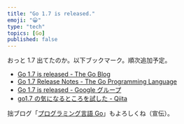 ```yaml
---
title: "Go 1.7 is released."
emoji: "😀"
type: "tech"
topics: [Go]
published: false
---
```

おっと 1.7 出てたのか。以下ブックマーク。順次追加予定。

- [Go 1.7 is released - The Go Blog](https://blog.golang.org/go1.7)
- [Go 1.7 Release Notes - The Go Programming Language](https://golang.org/doc/go1.7)
- [Go 1.7 is released - Google グループ](https://groups.google.com/forum/#!topic/golang-announce/Xy1ngO9jejU)
- [go1.7 の気になるところを試した - Qiita](http://qiita.com/tutuming/items/16df6fc7bf82fb5d7eb0)

拙ブログ「[プログラミング言語 Go](http://text.baldanders.info/golang/)」もよろしくね（宣伝）。

